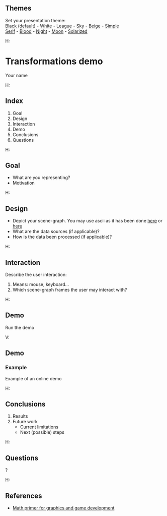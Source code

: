 <section id="themes">
	<h2>Themes</h2>
		<p>
			Set your presentation theme: <br>
			<!-- Hacks to swap themes after the page has loaded. Not flexible and only intended for the reveal.js demo deck. -->
                        <a href="#" onclick="document.getElementById('theme').setAttribute('href','css/theme/black.css'); return false;">Black (default)</a> -
			<a href="#" onclick="document.getElementById('theme').setAttribute('href','css/theme/white.css'); return false;">White</a> -
			<a href="#" onclick="document.getElementById('theme').setAttribute('href','css/theme/league.css'); return false;">League</a> -
			<a href="#" onclick="document.getElementById('theme').setAttribute('href','css/theme/sky.css'); return false;">Sky</a> -
			<a href="#" onclick="document.getElementById('theme').setAttribute('href','css/theme/beige.css'); return false;">Beige</a> -
			<a href="#" onclick="document.getElementById('theme').setAttribute('href','css/theme/simple.css'); return false;">Simple</a> <br>
			<a href="#" onclick="document.getElementById('theme').setAttribute('href','css/theme/serif.css'); return false;">Serif</a> -
			<a href="#" onclick="document.getElementById('theme').setAttribute('href','css/theme/blood.css'); return false;">Blood</a> -
			<a href="#" onclick="document.getElementById('theme').setAttribute('href','css/theme/night.css'); return false;">Night</a> -
			<a href="#" onclick="document.getElementById('theme').setAttribute('href','css/theme/moon.css'); return false;">Moon</a> -
			<a href="#" onclick="document.getElementById('theme').setAttribute('href','css/theme/solarized.css'); return false;">Solarized</a>
		</p>
</section>

H:

# Transformations demo

Your name

H:

## Index

 1. Goal<!-- .element: class="fragment" data-fragment-index="1"-->
 2. Design<!-- .element: class="fragment" data-fragment-index="2"-->
 3. Interaction<!-- .element: class="fragment" data-fragment-index="3"-->
 4. Demo<!-- .element: class="fragment" data-fragment-index="4"-->
 5. Conclusions<!-- .element: class="fragment" data-fragment-index="5"-->
 6. Questions<!-- .element: class="fragment" data-fragment-index="6"-->

H:

## Goal

* What are you representing?
* Motivation

H:

## Design

* Depict your scene-graph. You may use ascii as it has been done [here](http://visualcomputing.github.io/Transformations/#/6/10) or [here](http://visualcomputing.github.io/Transformations/#/6/12)
* What are the data sources (if applicable)?
* How is the data been processed (if applicable)?

H:

## Interaction

Describe the user interaction:

1. Means: mouse, keyboard...
2. Which scene-graph frames the user may interact with?

H:

## Demo

Run the demo

V:

## Demo
### Example

Example of an online demo

<div id='minimap_id'></div>

H:

## Conclusions

1. Results
2. Future work
   * Current limitations
   * Next (possible) steps

H:

## Questions

?

H:

## References

* [Math primer for graphics and game development](https://tfetimes.com/wp-content/uploads/2015/04/F.Dunn-I.Parberry-3D-Math-Primer-for-Graphics-and-Game-Development.pdf)
